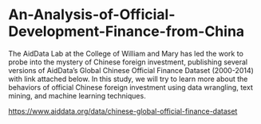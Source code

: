 # An-Analysis-of-Official-Development-Finance-from-China

The AidData Lab at the College of William and Mary has led the work to probe into the mystery of Chinese foreign investment, publishing several versions of AidData’s Global Chinese Official Finance Dataset (2000-2014) with link attached below. In this study, we will try to learn more about the behaviors of official Chinese foreign investment using data wrangling, text mining, and machine learning techniques.

https://www.aiddata.org/data/chinese-global-official-finance-dataset
